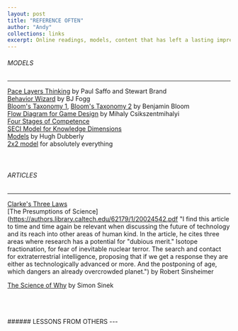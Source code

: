```yaml
---
layout: post
title: "REFERENCE OFTEN"
author: "Andy"
collections: links
excerpt: Online readings, models, content that has left a lasting impression on me, organized by the topic it covers.
---
```


###### MODELS
---

[Pace Layers Thinking](http://blog.longnow.org/02015/01/27/stewart-brand-pace-layers-thinking-at-the-interval/ "This model describes everything so well, but its application can be switched up to describe so many complex systems easily.") by Paul Saffo and Stewart Brand
<br>
[Behavior Wizard](http://www.behaviorwizard.org/wp/ "Behavior change is EVERYTHING. So is this website that visualizes it.") by BJ Fogg
<br>
[Bloom's Taxonomy 1](https://www.fractuslearning.com/blooms-taxonomy-verbs-free-chart/ "Used for prepping how polished or careful a project needs to be explains to get a desired outcome or level of retention."),
[Bloom's Taxonomy 2](https://upload.wikimedia.org/wikipedia/commons/2/24/Blooms_rose.svg)  by Benjamin Bloom
<br>
[Flow Diagram for Game Design](https://i.pinimg.com/originals/29/d1/3f/29d13f11f81e2bb61afdf51a414d4db6.jpg "Originally created for intrinsic motivation, this model has found a solid niche in the game design community for the optimal way to maintain attention and excitement. I've found it also works well for teaching or understanding a tough concept through interaction.") by  Mihaly Csikszentmihalyi
<br>
[Four Stages of Competence](https://en.wikipedia.org/wiki/Four_stages_of_competence)
<br>
[SECI Model for Knowledge Dimensions](https://en.wikipedia.org/wiki/SECI_model_of_knowledge_dimensions)
<br>
[Models](http://www.dubberly.com/models) by Hugh Dubberly
<br>
[2x2 model](https://medium.com/carbon-five/the-2x2-method-c7a5719d8e44) for absolutely everything
<br>
<br>
<br>

###### ARTICLES
---
[Clarke's Three Laws](https://en.wikipedia.org/wiki/Clarke%27s_three_laws "1. When a distinguished but elderly scientist states that something is possible, he is almost certainly right. When he states that something is impossible, he is very probably wrong.                 2. The only way of discovering the limits of the possible is to venture a little way past them into the impossible.                                                       3. Any sufficiently advanced technology is indistinguishable from magic.")
<br>
[The Presumptions of Science](https://authors.library.caltech.edu/62179/1/20024542.pdf "I find this article to time and time again be relevant when discussing the future of technology and its reach into other areas of human kind. In the article, he cites three areas where research has a potential for "dubious merit." Isotope fractionation, for fear of inevitable nuclear terror. The search and contact for extraterrestrial intelligence, proposing that if we get a response they are either as technologically advanced or more. And the postponing of age, which dangers an already overcrowded planet.") by Robert Sinsheimer

[The Science of Why](https://startwithwhy.com/commit/the-science-of-why/) by Simon Sinek

<br>
<br>
<br>
###### LESSONS FROM OTHERS
---
